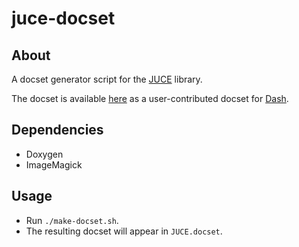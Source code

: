 # juce-docset

## About

A docset generator script for the [JUCE](https://github.com/julianstorer/JUCE)
library.

The docset is available
[here](https://github.com/Kapeli/Dash-User-Contributions/tree/master/docsets/JUCE)
as a user-contributed docset for [Dash](https://kapeli.com/dash).

## Dependencies

- Doxygen
- ImageMagick

## Usage

- Run `./make-docset.sh`.
- The resulting docset will appear in `JUCE.docset`.
